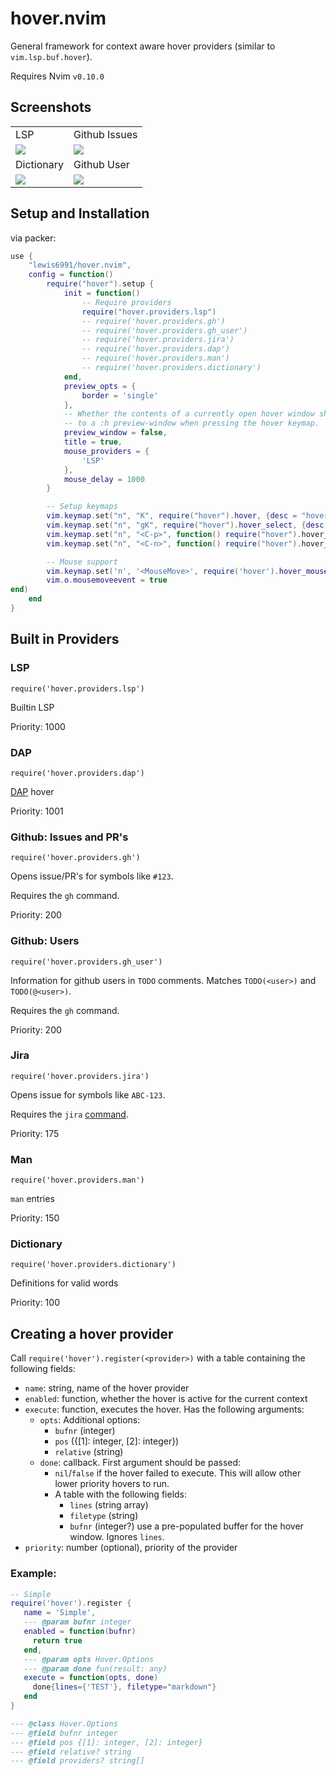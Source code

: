 # hover.nvim

General framework for context aware hover providers (similar to `vim.lsp.buf.hover`).

Requires Nvim `v0.10.0`

## Screenshots

<table>
  <tr>
    <td>LSP</td>
    <td>Github Issues</td>
  </tr>
  <tr>
    <td><img src="https://user-images.githubusercontent.com/7904185/160881442-1dcd0ccd-9b8c-4bd2-ad32-3fcd675c414d.png"></td>
    <td><img src="https://user-images.githubusercontent.com/7904185/160881424-6fb8d9a0-ced1-4240-a4bf-0991cdbff751.png"></td>
  </tr>
  <tr>
     <td>Dictionary</td>
     <td>Github User</td>
  </tr>
  <tr>
    <td><img src="https://user-images.githubusercontent.com/7904185/160881416-29017747-85df-45be-b704-452ec8f3a8f6.png"></td>
    <td><img src="https://user-images.githubusercontent.com/7904185/204776925-c28354d2-74f5-4d1e-b699-082eea9217dc.png"></td>
  </tr>
 </table>

## Setup and Installation

via packer:

```lua
use {
    "lewis6991/hover.nvim",
    config = function()
        require("hover").setup {
            init = function()
                -- Require providers
                require("hover.providers.lsp")
                -- require('hover.providers.gh')
                -- require('hover.providers.gh_user')
                -- require('hover.providers.jira')
                -- require('hover.providers.dap')
                -- require('hover.providers.man')
                -- require('hover.providers.dictionary')
            end,
            preview_opts = {
                border = 'single'
            },
            -- Whether the contents of a currently open hover window should be moved
            -- to a :h preview-window when pressing the hover keymap.
            preview_window = false,
            title = true,
            mouse_providers = {
                'LSP'
            },
            mouse_delay = 1000
        }

        -- Setup keymaps
        vim.keymap.set("n", "K", require("hover").hover, {desc = "hover.nvim"})
        vim.keymap.set("n", "gK", require("hover").hover_select, {desc = "hover.nvim (select)"})
        vim.keymap.set("n", "<C-p>", function() require("hover").hover_switch("previous") end, {desc = "hover.nvim (previous source)"})
        vim.keymap.set("n", "<C-n>", function() require("hover").hover_switch("next") end, {desc = "hover.nvim (next source)"})

        -- Mouse support
        vim.keymap.set('n', '<MouseMove>', require('hover').hover_mouse, { desc = "hover.nvim (mouse)" })
        vim.o.mousemoveevent = true
end)
    end
}
```

## Built in Providers

### LSP
`require('hover.providers.lsp')`

Builtin LSP

Priority: 1000

### DAP
`require('hover.providers.dap')`

[DAP](https://github.com/mfussenegger/nvim-dap) hover

Priority: 1001

### Github: Issues and PR's
`require('hover.providers.gh')`

Opens issue/PR's for symbols like `#123`.

Requires the `gh` command.

Priority: 200

### Github: Users
`require('hover.providers.gh_user')`

Information for github users in `TODO` comments.
Matches `TODO(<user>)` and `TODO(@<user>)`.

Requires the `gh` command.

Priority: 200

### Jira
`require('hover.providers.jira')`

Opens issue for symbols like `ABC-123`.

Requires the `jira` [command](https://github.com/ankitpokhrel/jira-cli).

Priority: 175

### Man
`require('hover.providers.man')`

`man` entries

Priority: 150

### Dictionary
`require('hover.providers.dictionary')`

Definitions for valid words

Priority: 100

## Creating a hover provider

Call `require('hover').register(<provider>)` with a table containing the following fields:

- `name`: string, name of the hover provider
- `enabled`: function, whether the hover is active for the current context
- `execute`: function, executes the hover. Has the following arguments:
    - `opts`: Additional options:
        - `bufnr` (integer)
        - `pos` ({[1]: integer, [2]: integer})
        - `relative` (string)
    - `done`: callback. First argument should be passed:
        - `nil`/`false` if the hover failed to execute. This will allow other lower priority hovers to run.
        - A table with the following fields:
          - `lines` (string array)
          - `filetype` (string)
          - `bufnr` (integer?) use a pre-populated buffer for the hover window. Ignores `lines`.
- `priority`: number (optional), priority of the provider


### Example:

```lua
-- Simple
require('hover').register {
   name = 'Simple',
   --- @param bufnr integer
   enabled = function(bufnr)
     return true
   end,
   --- @param opts Hover.Options
   --- @param done fun(result: any)
   execute = function(opts, done)
     done{lines={'TEST'}, filetype="markdown"}
   end
}
```

```lua
--- @class Hover.Options
--- @field bufnr integer
--- @field pos {[1]: integer, [2]: integer}
--- @field relative? string
--- @field providers? string[]
```
